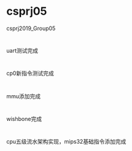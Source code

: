 # csprj05
csprj2019_Group05
#
uart测试完成
#
cp0新指令测试完成
#
mmu添加完成
#
wishbone完成
#
cpu五级流水架构实现，mips32基础指令添加完成
